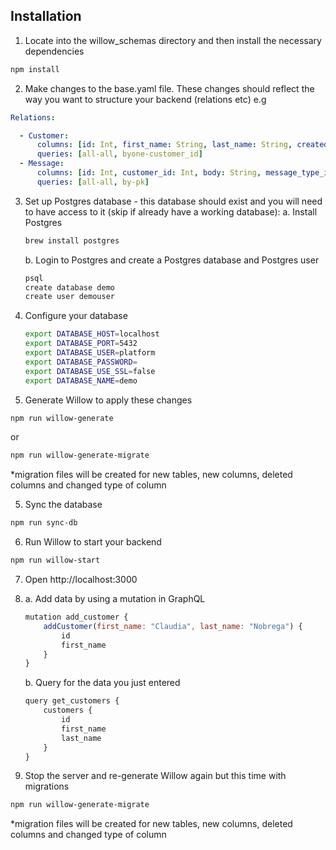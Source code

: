 ## Installation

1. Locate into the willow_schemas directory and then install the necessary dependencies

```bash
npm install
```

2. Make changes to the base.yaml file. These changes should reflect the way you want to structure your backend (relations etc) e.g

```yaml
Relations:

  - Customer:
      columns: [id: Int, first_name: String, last_name: String, created_date: Date]
      queries: [all-all, byone-customer_id]
  - Message:
      columns: [id: Int, customer_id: Int, body: String, message_type_id: Int, created_date: Date]
      queries: [all-all, by-pk]
```

3. Set up Postgres database - this database should exist and you will need to have access to it (skip if already have a working database):
    a. Install Postgres 

    ```bash
    brew install postgres
    ```

    b. Login to Postgres and create a Postgres database and Postgres user

     ```bash
    psql
    create database demo
    create user demouser
    ```

4. Configure your database 
  
    ```bash
    export DATABASE_HOST=localhost
    export DATABASE_PORT=5432
    export DATABASE_USER=platform
    export DATABASE_PASSWORD=
    export DATABASE_USE_SSL=false
    export DATABASE_NAME=demo
    ```

5. Generate Willow to apply these changes

```bash
npm run willow-generate 
```
or

```bash
npm run willow-generate-migrate
```

*migration files will be created for new tables, new columns, deleted columns and changed type of column

5. Sync the database

```bash
npm run sync-db
```

6. Run Willow to start your backend 

```bash
npm run willow-start
```

7. Open http://localhost:3000

8. 
    a. Add data by using a mutation in GraphQL 

    ```javascript
    mutation add_customer {
        addCustomer(first_name: "Claudia", last_name: "Nobrega") {
            id
            first_name
        }
    }
    ```

    b. Query for the data you just entered

    ```javascript
    query get_customers {
        customers {
		    id 
            first_name
            last_name
        }
    }
    ```


9. Stop the server and re-generate Willow again but this time with migrations

```bash
npm run willow-generate-migrate
```

*migration files will be created for new tables, new columns, deleted columns and changed type of column
